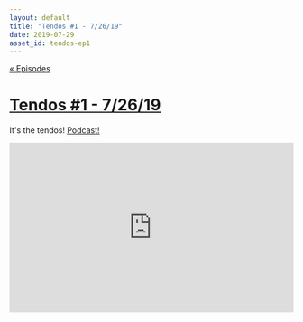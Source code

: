 ```yaml
---
layout: default
title: "Tendos #1 - 7/26/19"
date: 2019-07-29
asset_id: tendos-ep1
---
```

[« Episodes](/tendos/episodes)

# [Tendos #1 - 7/26/19](/tendos/assets/tendos-ep1.mp3)
It's the tendos! [Podcast!](/tendos/assets/tendos-ep1.mp3)

<iframe width="100%" height="300" scrolling="no" frameborder="no" allow="autoplay" src="https://w.soundcloud.com/player/?url=https%3A//api.soundcloud.com/tracks/660373871&color=%23ff5500&auto_play=false&hide_related=false&show_comments=true&show_user=true&show_reposts=false&show_teaser=true&visual=true"></iframe>
